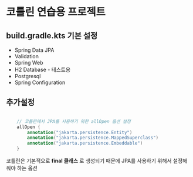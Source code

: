 # 코틀린 연습용 프로젝트

## build.gradle.kts 기본 설정

* Spring Data JPA
* Validation
* Spring Web
* H2 Database - 테스트용
* Postgresql
* Spring Configuration

## 추가설정

```kotlin

    // 코틀린에서 JPA를 사용하기 위한 allOpen 옵션 설정
    allOpen {
        annotation("jakarta.persistence.Entity")
        annotation("jakarta.persistence.MappedSuperclass")
        annotation("jakarta.persistence.Embeddable")
    }
```

코틀린은 기본적으로 **final 클래스** 로 생성되기 때문에 JPA를 사용하기 위해서 설정해줘야 하는 옵션